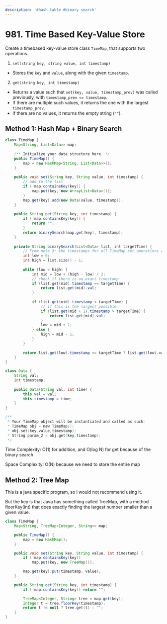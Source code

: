 ```yaml
---
description: '#hash table #binary search'
---
```


# 981. Time Based Key-Value Store

Create a timebased key-value store class `TimeMap`, that supports two operations.

1. `set(string key, string value, int timestamp)`

* Stores the `key` and `value`, along with the given `timestamp`.

2. `get(string key, int timestamp)`

* Returns a value such that `set(key, value, timestamp_prev)` was called previously, with `timestamp_prev <= timestamp`.
* If there are multiple such values, it returns the one with the largest `timestamp_prev`.
* If there are no values, it returns the empty string \(`""`\).

## Method 1: Hash Map + Binary Search

```java
class TimeMap {
    Map<String, List<Data>> map;
    
    /** Initialize your data structure here. */
    public TimeMap() {
        map = new HashMap<String, List<Data>>();
    }
    
    public void set(String key, String value, int timestamp) {
        // add to the list
        if (!map.containsKey(key)) {
            map.put(key, new ArrayList<Data>());
        }
        map.get(key).add(new Data(value, timestamp));
    }
    
    public String get(String key, int timestamp) {
        if (!map.containsKey(key)) {
            return "";
        }
        return binarySearch(map.get(key), timestamp);
    }
    
    private String binarySearch(List<Data> list, int targetTime) {
        // From note 3: the timestamps for all TimeMap.set operations are strictly increasing, so it is sorted by default
        int low = 0;
        int high = list.size() - 1;
        
        while (low < high) {
            int mid = low + (high - low) / 2;
            // check if there is an exact timestamp
            if (list.get(mid).timestamp == targetTime) {
                return list.get(mid).val;
            }
            
            if (list.get(mid).timestamp < targetTime) {
                // if this is the largest possible
                if (list.get(mid + 1).timestamp > targetTime) {
                    return list.get(mid).val;
                }
                low = mid + 1;
            } else {
                high = mid - 1;
            }
        }
        
        return list.get(low).timestamp <= targetTime ? list.get(low).val : "";
    }
}

class Data {
    String val;
    int timestamp;
    
    public Data(String val, int time) {
        this.val = val;
        this.timestamp = time;
    }
}

/**
 * Your TimeMap object will be instantiated and called as such:
 * TimeMap obj = new TimeMap();
 * obj.set(key,value,timestamp);
 * String param_2 = obj.get(key,timestamp);
 */
```

Time Complexity: O\(1\) for addition, and O\(log N\) for get because of the binary search

Space Complexity: O\(N\) because we need to store the entire map

## Method 2: Tree Map

This is a java specific program, so I would not recommend using it.

But the key is that Java has something called TreeMap,  with a method floorKey\(int\) that does exactly finding the largest number smaller than a given value.

```java
class TimeMap {
    Map<String, TreeMap<Integer, String>> map;

    public TimeMap() {
        map = new HashMap();
    }

    public void set(String key, String value, int timestamp) {
        if (!map.containsKey(key))
            map.put(key, new TreeMap());

        map.get(key).put(timestamp, value);
    }

    public String get(String key, int timestamp) {
        if (!map.containsKey(key)) return "";

        TreeMap<Integer, String> tree = map.get(key);
        Integer t = tree.floorKey(timestamp);
        return t != null ? tree.get(t) : "";
    }
}
```

